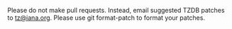 Please do not make pull requests. Instead, email suggested TZDB patches to <tz@iana.org>. Please use git format-patch to format your patches.
